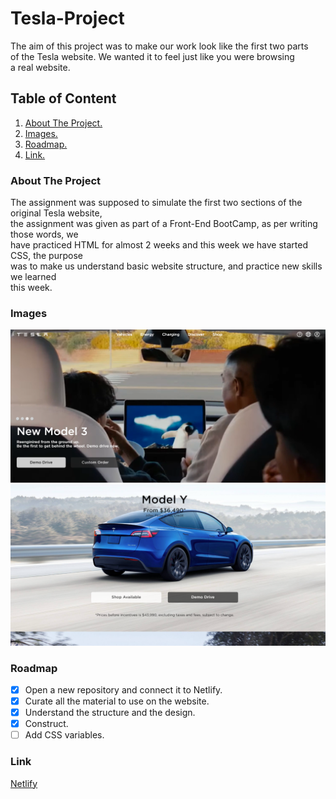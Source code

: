 # Tesla-Project
The aim of this project was to make our work look like the first two parts<br>
of the Tesla website. We wanted it to feel just like you were browsing<br>
a real website.

## Table of Content
1. [About The Project.](#About-The-Project)
2. [Images.](#Images)
3. [Roadmap.](#Roadmap)
4. [Link.](#Link)

<a name="About-The-Project"></a>
### About The Project

The assignment was supposed to simulate the first two sections of the original Tesla website,<br>
the assignment was given as part of a Front-End BootCamp, as per writing those words, we<br>
have practiced HTML for almost 2 weeks and this week we have started CSS, the purpose<br>
was to make us understand basic website structure, and practice new skills we learned<br>
this week.

<a name="Images"></a>
### Images
![Web page one](readme-photo-one.png)
![Web page one](readme-photo-two.png)

<a name="Roadmap"></a>
### Roadmap
- [x] Open a new repository and connect it to Netlify.
- [x] Curate all the material to use on the website.
- [x] Understand the structure and the design.
- [x] Construct.
- [ ] Add CSS variables.

<a name="Link"></a>
### Link
[Netlify](https://main--tesla-il.netlify.app)
